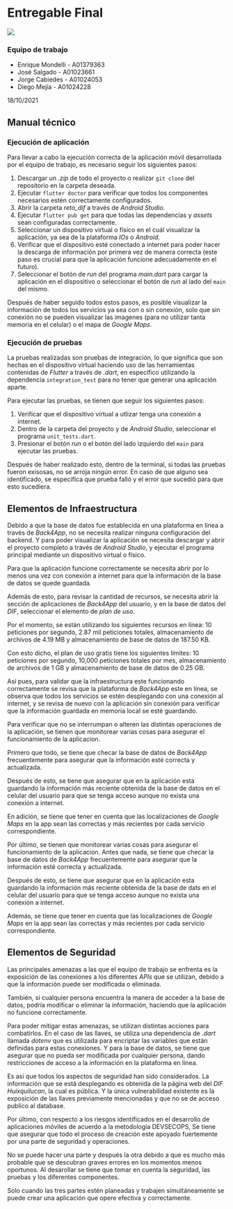 # Entregable Final

![](https://i.imgur.com/gzkJPmi.png)

### Equipo de trabajo 

- Enrique Mondelli - A01379363
- José Salgado - A01023661
- Jorge Cabiedes - A01024053
- Diego Mejía - A01024228

18/10/2021

## Manual técnico

### Ejecución de aplicación

Para llevar a cabo la ejecución correcta de la aplicación móvil desarrollada por el equipo de trabajo, es necesario seguir los siguientes pasos: 

1. Descargar un *.zip* de todo el proyecto o realizar `git clone` del repositorio en la carpeta deseada.
2. Ejecutar `flutter doctor` para verificar que todos los componentes necesarios estén correctamente configurados. 
3. Abrir la carpeta *reto_dif* a través de *Android Studio*.
4. Ejecutar `flutter pub get` para que todas las dependencias y *assets* sean configuradas correctamente. 
5. Seleccionar un dispositivo virtual o físico en el cuál visualizar la aplicación, ya sea de la plataforma *IOs* o *Android*.
6. Verificar que el dispositivo esté conectado a internet para poder hacer la descarga de información por primera vez de manera correcta (este paso es crucial para que la aplicación funcione adecuadamente en el futuro).
7. Seleccionar el botón de *run* del programa *main.dart* para cargar la aplicación en el dispositivo o seleccionar el botón de *run* al lado del `main` del mismo.

Después de haber seguido todos estos pasos, es posible visualizar la información de todos los servicios ya sea con o sin conexión, solo que sin conexión no se pueden visualizar las imagenes (para no utilizar tanta memoria en el celular) o el mapa de *Google Maps*.

### Ejecución de pruebas

La pruebas realizadas son pruebas de integración, lo que significa que son hechas en el dispositivo virtual haciendo uso de las herramientas contenidas de *Flutter* a través de *.dart*, en específico utilizando la dependencia `integration_test` para no tener que generar una aplicación aparte.

Para ejecutar las pruebas, se tienen que seguir los siguientes pasos:

1. Verificar que el dispositivo virtual a utlizar tenga una conexión a internet.
2. Dentro de la carpeta del proyecto y de *Android Studio*, seleccionar el programa `unit_tests.dart`.
3. Presionar el botón *run* o el botón del lado izquierdo del `main` para ejecutar las pruebas.

Después de haber realizado esto, dentro de la terminal, si todas las pruebas fueron exisosas, no se arroja ningún error. En caso de que alguno sea identificado, se especifíca que prueba falló y el error que sucedió para que esto sucediera.

## Elementos de Infraestructura

Debido a que la base de datos fue establecida en una plataforma en línea a través de *Back4App*, no se necesita realizar ninguna configuración del backend. Y para poder visualizar la aplicación se necesita descargar y abrir el proyecto completo a través de *Android Studio*, y ejecutar el programa principal mediante un dispositivo virtual o físico.

Para que la aplicación funcione correctamente se necesita abrir por lo menos una vez con conexión a internet para que la información de la base de datos se quede guardada.

Además de esto, para revisar la cantidad de recursos, se necesita abrir la sección de aplicaciones de *Back4App* del usuario, y en la base de datos del *DIF*, seleccionar el elemento de *plan de uso*. 

Por el momento, se están utilizando los siguientes recursos en línea: 10 peticiones por segundo, 2.87 mil peticiones totales, almacenamiento de archivos de 4.19 MB y almacenamiento de base de datos de 187.50 KB.

Con esto dicho, el plan de uso gratis tiene los siguientes límites: 10 peticiones por segundo, 10,000 peticiones totales por mes, almacenamiento de archivos de 1 GB y almacenamiento de base de datos de 0.25 GB.

Así pues, para validar que la infraestructura este funcionando correctamente se revisa que la plataforma de *Back4App* este en línea, se observa que todos los servicios se estén desplegando con una conexión al internet, y se revisa de nuevo con la aplicación sin conexión para verificar que la información guardada en memoria local se esté guardando.

Para verificar que no se interrumpan o alteren las distintas operaciones de la aplicación, se tienen que monitorear varias cosas para asegurar el funcionamiento de la aplicacion. 

Primero que todo, se tiene que checar la base de datos de *Back4App* frecuentemente para asegurar que la información esté correcta y actualizada.

Después de esto, se tiene que asegurar que en la aplicación esta guardando la información más reciente obtenida de la base de datos en el celular del usuario para que se tenga acceso aunque no exista una conexión a internet.

En adición, se tiene que tener en cuenta que las localizaciones de *Google Maps* en la app sean las correctas y más recientes por cada servicio correspondiente.

Por último, se tienen que monitorear varias cosas para asegurar el funcionamiento de la aplicacion. Antes que nada, se tiene que checar la base de datos de *Back4App* frecuentemente para asegurar que la información esté correcta y actualizada.

Después de esto, se tiene que asegurar que en la aplicación esta guardando la información más reciente obtenida de la base de dats en el celular del usuario para que se tenga acceso aunque no exista una conexión a internet.

Además, se tiene que tener en cuenta que las localizaciones de *Google Maps* en la app sean las correctas y más recientes por cada servicio correspondiente.

## Elementos de Seguridad

Las principales amenazas a las que el equipo de trabajo se enfrenta es la exposición de las conexiones a los diferentes *APIs* que se utilizan, debido a que la información puede ser modificada o eliminada.

También, si cualquier persona encuentra la manera de acceder a la base de datos, podría modificar o eliminar la información, haciendo que la aplicación no funcione correctamente.

Para poder mitigar estas amenazas, se utilizan distintas acciones para combatirlos. En el caso de las llaves, se utiliza una dependencia de *.dart* llamada *dotenv* que es utilizada para encriptar las variables que están definidas para estas conexiones. Y para la base de datos, se tiene que asegurar que no pueda ser modificada por cualquier persona, dando restricciones de acceso a la información en la plataforma en línea.

Es así que todos los aspectos de seguridad han sido considerados. La información que se está desplegando es obtenida de la página web del *DIF Huixquilucan*, la cual es pública. Y la única vulnerabilidad existente es la exposición de las llaves previamente mencionadas y que no se de acceso publico al database.

Por último, con respecto a los riesgos identificados en el desarrollo de aplicaciones móviles de acuerdo a la metodología DEVSECOPS, Se tiene que asegurar que todo el proceso de creación este apoyado fuertemente por una parte de seguridad y operaciones. 

No se puede hacer una parte y después la otra debido a que es mucho más probable que se descubran graves errores en los momentos menos oportunos. Al desarollar se tiene que tomar en cuenta la seguridad, las pruebas y los diferentes componentes.

Solo cuando las tres partes estén planeadas y trabajen simultáneamente se puede crear una aplicación que opere efectiva y correctamente.